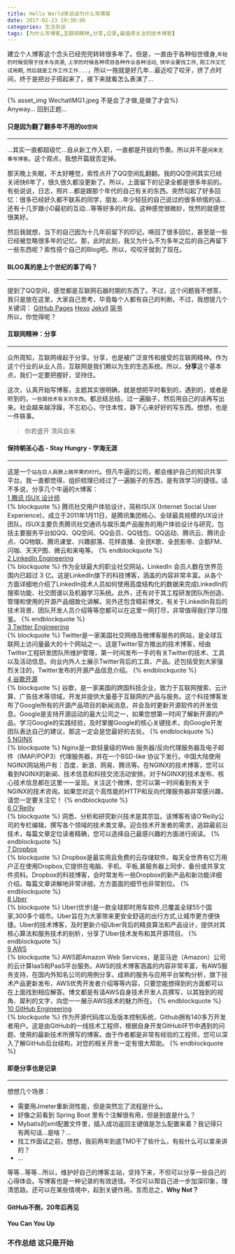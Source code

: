 ```yaml
---
title: Hello World来谈谈为什么写博客
date: 2017-02-23 19:38:06  
categories: 生活杂谈
tags: [为什么写博客,互联网精神,分享,记录,最值得关注的技术博客]
---
```

建立个人博客这个念头已经兜兜转转很多年了。但是，一直由于各种俗世缠身,`年轻的时候受限于技术与资源`, `上学的时候各种项目各种作业各种活动`, `快毕业要找工作`, `刚工作又忙试用期`, `然后就是工作工作工作...`，所以一拖就是好几年...最近咬了咬牙，挤了点时间，终于是把台子搭起来了。接下来就看怎么表演了... 
<!-- more -->  
***  
{% asset_img WechatIMG1.jpeg 不是会了才做,是做了才会%}  
Anyway...  回到正题...
#### 只是因为翻了翻多年不用的`QQ空间`  
---
...其实一直都超级忙...自从新工作入职，一直都是开挂的节奏。所以并不是`闲来无事写博客`。这个观点，我想开篇就否定掉。  
  
那天晚上失眠，不太好睡觉，索性点开了QQ空间乱翻翻。我的QQ空间其实已经关闭快6年了，很久很久都没更新了。所以，上面留下的记录全都是很多年前的。有些说说，日志，照片...都是跟那个年代的自己有关的东西。突然勾起了好多回忆：很多已经好久都不联系的同学，朋友...年少轻狂的自己说过的很多矫情的话...还有十几岁跟小D最初的互动...等等好多的片段。这种感觉很微妙，怃然的就感觉很美好。  
  
然后我就想，当下的自己因为十几年前留下的印记，唤回了很多回忆，甚至是一些已经被忽略很多年的记忆。那，此时此刻，我又为什么不为多年之后的自己再留下一些东西呢？索性搭个自己的Blog吧。所以，咬咬牙就到了现在。
#### BLOG真的是上个世纪的事了吗？  
---
提到了QQ空间，感觉都是互联网石器时期的东西了。不过，这个问题我不想答，我只是放在这里，大家自己思考，毕竟每个人都有自己的判断。不过，我想提几个关键词：
[GitHub Pages](https://pages.github.com/) 
[Hexo](https://hexo.io/zh-cn/) 
[Jekyll](https://jekyllrb.com/) 
[简书](http://www.jianshu.com/)  
所以，你觉得呢？  
#### 互联网精神：分享  
---  
众所周知，互联网缘起于分享。分享，也是被广泛宣传和接受的互联网精神。作为这个行业的从业人员，互联网是我们赖以为生的生态系统。所以，**分享**这个基本点，我们一定要把握好，坚持住。  
  
这次，认真开始写博客。主题其实很明确，就是想把平时看到的，遇到的，或者是听到的，`一些跟技术有关的东西`。都总结总结，过一遍脑子，然后用自己的话再写出来。社会越来越浮躁，不忘初心，守住本性，静下心来好好的写东西。想想，也是一件轶事。  
> 你若盛开 清风自来    

#### 保持朝圣心态 - Stay Hungry - 学海无涯  
---  
这是一个`站在巨人肩膀上摘苹果的时代`。但凡牛逼的公司，都会维护自己的知识共享平台。我一直都觉得，组织梳理已经过了一遍脑子的东西，是有效学习的捷径。话不多说，分享几个牛逼的`大`博客：  
[1 腾讯 ISUX 设计师](https://isux.tencent.com/)  
{% blockquote %}
腾讯社交用户体验设计，简称ISUX (Internet Social User Experience)，成立于2011年1月11日，是腾讯集团核心、全球最具规模的UX设计团队。ISUX主要负责腾讯社交通讯与娱乐类产品服务的用户体验设计与研究，包括主要服务平台如QQ、QQ空间、QQ会员、QQ钱包、QQ运动、腾讯云、腾讯企点、QQ物联、腾讯课堂、兴趣部落、花样直播、全民K歌、全民影帝、企鹅FM、闪咖、天天P图、微云和来电等。
{% endblockquote %}  
[2 LinkedIn Engineering](https://engineering.linkedin.com/blog)  
{% blockquote %}
作为全球最大的职业社交网站，LinkedIn 会员人数在世界范围内已超过 3 亿。这是LinkedIn旗下的科技博客，涵盖的内容非常丰富。从各个方面详细地介绍了LinkedIn技术人员如何使用高度结构化的数据来完成LinkedIn的搜索功能、社交图谱以及机器学习系统。此外，还有对于其工程研发团队所创造、管理和使用的开源产品细致化讲解。另外还包含精彩博文，有关于LinkedIn背后的技术背景、团队开发人员介绍等等您都可以在这里一网打尽，非常值得我们学习借鉴。
{% endblockquote %}  
[3 Twitter Engineering](https://about.twitter.com/company)  
{% blockquote %}
Twitter是一家美国社交网络及微博客服务的网站，是全球互联网上访问量最大的十个网站之一。这是Twitter官方推出的技术博客，经由Twitter工程研发团队所维护管理，第一时间发布一手的有关Twitter的技术、工具以及活动信息。向业内外人士展示Twitter背后的工具、产品。还包括受到大家强烈关注的，Twitter发布的开源产品信息介绍。
{% endblockquote %}  
[4 谷歌开源](https://opensource.googleblog.com/)  
{% blockquote %}
谷歌，是一家美国的跨国科技企业，致力于互联网搜索、云计算、广告技术等领域，开发并提供大量基于互联网的产品与服务。这个科技博客发布了Google所有的开源产品项目的新闻消息，并会及时更新开源软件的开发信息。Google是支持开源运动的最大公司之一，如果您想第一时间了解新开源的产品，学习Google的实践经验，及时掌握Google的核心关键技术，向Google开发团队表达自己的建议，那这一定会是您最好的去处。
{% endblockquote %}  
[5 NGINX](https://www.nginx.com/blog/)  
{% blockquote %}
Nginx是一款轻量级的Web 服务器/反向代理服务器及电子邮件（IMAP/POP3）代理服务器，并在一个BSD-like 协议下发行。中国大陆使用NGINX网站用户有：百度、新浪、网易、腾讯等。在NGINX的技术博客，您可以看到NGINX的新闻、技术信息和科技交流活动安排。对于NGINX的技术发布、核心技术信息都在这里一一呈现。关注这个微博，您可以第一时间看到有关于NGINX的技术咨询。如果您对这个高性能的HTTP和反向代理服务器非常感兴趣，请您一定要关注它！
{% endblockquote %}  
[6 O'Reilly](http://radar.oreilly.com/)  
{% blockquote %}
洞悉、分析和研究新兴技术是其宗旨。该博客有请O’Reilly公司的专栏编辑，撰写各个领域的技术类文章。迎合技术开发者的需求，追踪最前沿技术，每篇文章定位读者精确，您可以选择自己最感兴趣的方面进行阅读。
{% endblockquote %}  
[7 Dropbox](https://blogs.dropbox.com/tech/)  
{% blockquote %}
Dropbox是最实用且免费的云存储软件。每天全世界有亿万用户正在使用Dropbox,它提供在电脑、手机、平板,甚服务器上同步、备份或共享文件资料。Dropbox的科技博客，会时常发布一些Dropbox的新产品和新功能详细介绍。每篇文章讲解地非常详细，方方面面的细节也非常到位。
{% endblockquote %}  
[8 Uber](https://eng.uber.com/)  
{% blockquote %}
Uber(优步)是一款全球即时用车软件,已覆盖全球55个国家,300多个城市。Uber旨在为大家带来更安全舒适的出行方式,让城市更方便快捷。Uber的技术博客，及时更新介绍Uber背后的精良算法和产品设计，提供对其核心算法和服务技术的剖析，分享了Uber技术发布和其开源项目。
{% endblockquote %}  
[9 AWS](https://aws.amazon.com/cn/blogs/aws/)  
{% blockquote %}
AWS即Amazon Web Services，是亚马逊（Amazon）公司的云计算IaaS和PaaS平台服务。AWS的技术博客涵盖的内容非常丰富，有AWS服务支持，在国内外知名公司的用例分享，成熟的服务与应用平台架构分析，旗下技术产品更新发布，AWS优秀开发者介绍等等内容，只要您能想得到的方面都可以在上面找到相应解答。博文都是有请AWS自身技术开发人员撰写，以其独到的视角、犀利的文字，向您一一展示AWS技术的魅力所在。
{% endblockquote %}  
[10 GitHub Engineering](https://githubengineering.com/)  
{% blockquote %}
作为开源代码库以及版本控制系统，Github拥有140多万开发者用户。这是由GitHub的一线技术工程师，根据自身开发GitHub环节中遇到的问题、使用的最新技术所撰写的博客。由于作者都是非常有经验的工程师，您可以深入了解GitHub后台结构，对您的相关开发一定有很大帮助。
{% endblockquote %}  
#### 即是分享也是记录  
---  
想想几个场景：  
* 需要用Jmeter重新测性能，但是突然忘了流程是什么。  
* 好像之前看到 Spring Boot 里有个注解很有用，但是到底是什么？  
* Mybatis的xml配置文件里，插入成功返回主键值是怎么配置来着？我记得只有两句话...是啥？...  
* 找工作面试之前，想想，我前两年到底TMD干了些什么，有些什么可以拿来讲的？  
* ...  
  
等等...等等...所以，维护好自己的博客主站，坚持下来，不但可以分享一些自己的心得体会。写博客也是一种记录的有效途径。不仅可以帮自己进一步加深印象，理清思路。还可以在某些情境中，起到关键作用。言而总之，**Why Not？**
#### GitHub不倒，20年后再见  
#### You Can You Up  
### 不作总结 这只是开始  
